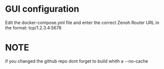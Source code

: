 # GUI configuration
Edit the docker-compose.yml file and enter the correct Zenoh Router URL in the format: tcp/1.2.3.4:5678

# NOTE
if you changed the github repo dont forget to build whith a --no-cache 
